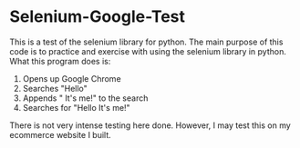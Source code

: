 # Selenium-Google-Test

This is a test of the selenium library for python. The main purpose of this code is to practice and exercise with using the selenium library in python. What this program does is:
1. Opens up Google Chrome
2. Searches "Hello"
3. Appends " It's me!" to the search
4. Searches for "Hello It's me!"

There is not very intense testing here done. However, I may test this on my ecommerce website I built. 
